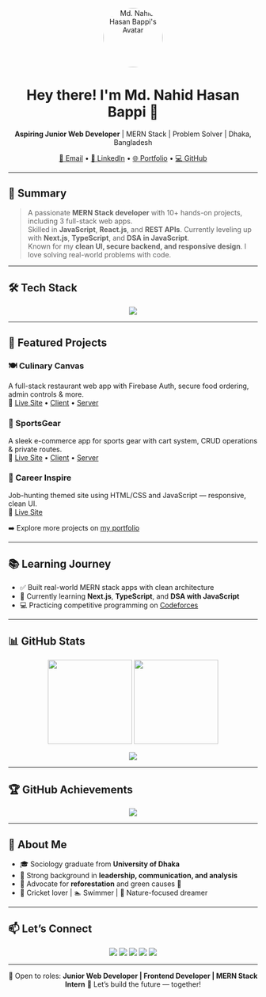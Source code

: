<!-- Centered Hero Header -->
<p align="center">
  <img src="https://avatars.githubusercontent.com/u/nbappi13?v=4" width="120" style="border-radius: 50%" alt="Md. Nahid Hasan Bappi's Avatar" />
</p>

<h1 align="center">Hey there! I'm Md. Nahid Hasan Bappi 👋</h1>

<p align="center"><strong>Aspiring Junior Web Developer</strong> | MERN Stack | Problem Solver | Dhaka, Bangladesh</p>

<p align="center">
  <a href="mailto:nahidbappi13@gmail.com">📧 Email</a> • 
  <a href="https://www.linkedin.com/in/nahid-bappi/">💼 LinkedIn</a> • 
  <a href="https://nahid-bappi.vercel.app/">🌐 Portfolio</a> • 
  <a href="https://github.com/nbappi13">💻 GitHub</a>
</p>

---

## 🌟 Summary

> A passionate **MERN Stack developer** with 10+ hands-on projects, including 3 full-stack web apps.  
> Skilled in **JavaScript**, **React.js**, and **REST APIs**. Currently leveling up with **Next.js**, **TypeScript**, and **DSA in JavaScript**.  
> Known for my **clean UI, secure backend, and responsive design**. I love solving real-world problems with code.

---

## 🛠️ Tech Stack

<p align="center">
  <img src="https://skillicons.dev/icons?i=js,react,nodejs,express,mongodb,nextjs,html,css,tailwind,firebase,git,github,vscode,vercel,netlify" />
</p>

---

## 🚀 Featured Projects

### 🍽️ Culinary Canvas  
A full-stack restaurant web app with Firebase Auth, secure food ordering, admin controls & more.  
🔗 [Live Site](https://culinary-canvas-kitchen.netlify.app/) • [Client](https://github.com/nbappi13/Culinary-Canvas) • [Server](https://github.com/nbappi13/Culinary-Canvas-Server)

### 🏀 SportsGear  
A sleek e-commerce app for sports gear with cart system, CRUD operations & private routes.  
🔗 [Live Site](https://sports-gear.netlify.app/) • [Client](https://github.com/nbappi13/SportsGear) • [Server](https://github.com/nbappi13/SportsGear-server)

### 💼 Career Inspire  
Job-hunting themed site using HTML/CSS and JavaScript — responsive, clean UI.  
🔗 [Live Site](https://career-inspire.netlify.app/)

➡️ Explore more projects on [my portfolio](https://nahid-bappi.vercel.app/)

---

## 📚 Learning Journey

- ✅ Built real-world MERN stack apps with clean architecture  
- 🔄 Currently learning **Next.js**, **TypeScript**, and **DSA with JavaScript**  
- 💻 Practicing competitive programming on [Codeforces](https://codeforces.com/profile/nahidbappi13)

---

## 📊 GitHub Stats

<p align="center">
  <img src="https://github-readme-stats.vercel.app/api?username=nbappi13&show_icons=true&theme=tokyonight" height="170" />
  <img src="https://github-readme-stats.vercel.app/api/top-langs/?username=nbappi13&layout=compact&theme=tokyonight" height="170" />
</p>

<p align="center">
  <img src="https://streak-stats.demolab.com?user=nbappi13&theme=tokyonight" />
</p>

---

## 🏆 GitHub Achievements

<p align="center">
  <img src="https://github-profile-trophy.vercel.app/?username=nbappi13&theme=flat&title=Commit,Repositories,Followers,Stars&margin-w=15" />
</p>

---

## 💬 About Me

- 🎓 Sociology graduate from **University of Dhaka**
- 💬 Strong background in **leadership, communication, and analysis**
- 🌱 Advocate for **reforestation** and green causes 🌳  
- 🏏 Cricket lover | 🏊 Swimmer | 📖 Nature-focused dreamer

---

## 📫 Let’s Connect

<p align="center">
  <a href="https://www.linkedin.com/in/nahid-bappi/"><img src="https://img.shields.io/badge/LinkedIn-blue?style=for-the-badge&logo=linkedin&logoColor=white" /></a>
  <a href="mailto:nahidbappi13@gmail.com"><img src="https://img.shields.io/badge/Gmail-D14836?style=for-the-badge&logo=gmail&logoColor=white" /></a>
  <a href="https://x.com/nbappi13"><img src="https://img.shields.io/badge/Twitter-1DA1F2?style=for-the-badge&logo=twitter&logoColor=white" /></a>
  <a href="https://bsky.app/profile/nahid-bappi.bsky.social"><img src="https://img.shields.io/badge/Bluesky-0066FF?style=for-the-badge&logoColor=white" /></a>
  <a href="https://infosec.exchange/@nahid_bappi"><img src="https://img.shields.io/badge/Mastodon-6364FF?style=for-the-badge&logo=mastodon&logoColor=white" /></a>
</p>

---

<p align="center">
  🚀 Open to roles: <strong>Junior Web Developer | Frontend Developer | MERN Stack Intern</strong>  
  🤝 Let’s build the future — together!
</p>
